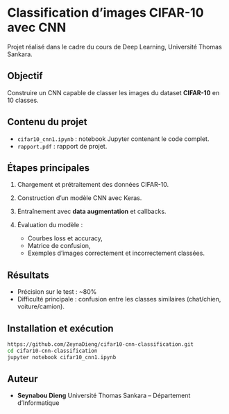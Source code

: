 # Classification d’images CIFAR-10 avec CNN

Projet réalisé dans le cadre du cours de Deep Learning, Université Thomas Sankara.

## Objectif

Construire un CNN capable de classer les images du dataset **CIFAR-10** en 10 classes.

## Contenu du projet

* `cifar10_cnn1.ipynb` : notebook Jupyter contenant le code complet.
* `rapport.pdf` : rapport de projet.

## Étapes principales

1. Chargement et prétraitement des données CIFAR-10.
2. Construction d’un modèle CNN avec Keras.
3. Entraînement avec **data augmentation** et callbacks.
4. Évaluation du modèle :

   * Courbes loss et accuracy,
   * Matrice de confusion,
   * Exemples d’images correctement et incorrectement classées.

## Résultats

* Précision sur le test : \~80%
* Difficulté principale : confusion entre les classes similaires (chat/chien, voiture/camion).

## Installation et exécution

```bash
https://github.com/ZeynaDieng/cifar10-cnn-classification.git
cd cifar10-cnn-classification 
jupyter notebook cifar10_cnn1.ipynb
```

## Auteur

* **Seynabou Dieng**
  Université Thomas Sankara – Département d’Informatique
